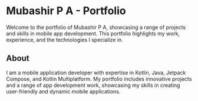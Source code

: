 # Mubashir P A - Portfolio

Welcome to the portfolio of Mubashir P A, showcasing a range of projects and skills in mobile app development. This portfolio highlights my work, experience, and the technologies I specialize in.

## About

I am a mobile application developer with expertise in Kotlin, Java, Jetpack Compose, and Kotlin Multiplatform. My portfolio includes innovative projects and a range of app development work, showcasing my skills in creating user-friendly and dynamic mobile applications.
